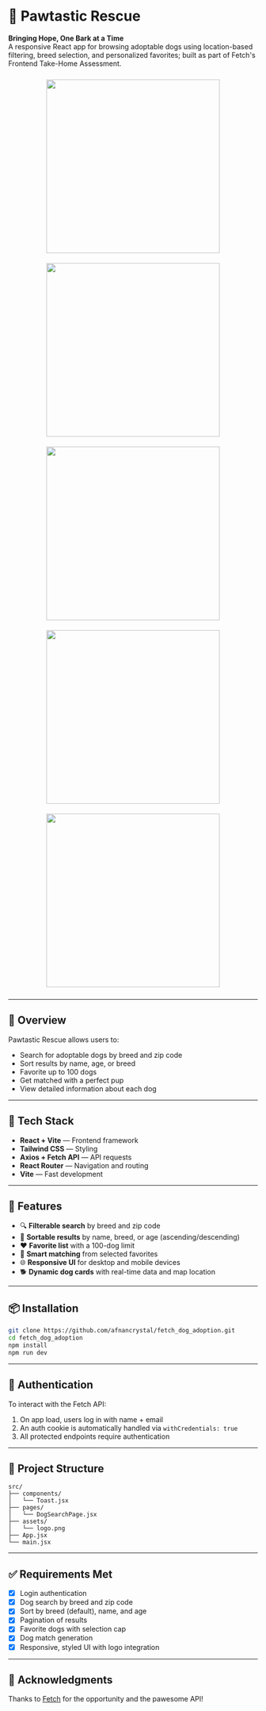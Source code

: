 # 🐾 Pawtastic Rescue

**Bringing Hope, One Bark at a Time**  
A responsive React app for browsing adoptable dogs using location-based filtering, breed selection, and personalized favorites; built as part of Fetch's Frontend Take-Home Assessment.

<div align="center">
  <img src="https://github.com/user-attachments/assets/4d48551f-cb91-46d1-a71a-812bf73e3568" width="350" style="margin:10px"/>
  <img src="https://github.com/user-attachments/assets/2e8fbc2d-1e3d-4a06-b7a0-8c9dd4957070" width="350" style="margin:10px"/>
  <img src="https://github.com/user-attachments/assets/2a41876c-6eea-46e8-b2e0-c71959e3c487" width="350" style="margin:10px"/>
  <img src="https://github.com/user-attachments/assets/283533f7-a008-4dd7-86e9-2f28e9fe0b7d" width="350" style="margin:10px"/>
  <img src="https://github.com/user-attachments/assets/2bf6ca9d-bad7-468b-92af-13dc01504d85" width="350" style="margin:10px"/>
</div>

---

## 📸 Overview

Pawtastic Rescue allows users to:
- Search for adoptable dogs by breed and zip code
- Sort results by name, age, or breed
- Favorite up to 100 dogs
- Get matched with a perfect pup
- View detailed information about each dog

---

## 🧰 Tech Stack

- **React + Vite** — Frontend framework
- **Tailwind CSS** — Styling
- **Axios + Fetch API** — API requests
- **React Router** — Navigation and routing
- **Vite** — Fast development

---

## 📝 Features

- 🔍 **Filterable search** by breed and zip code
- 🧭 **Sortable results** by name, breed, or age (ascending/descending)
- ❤️ **Favorite list** with a 100-dog limit
- 🎯 **Smart matching** from selected favorites
- 🌐 **Responsive UI** for desktop and mobile devices
- 🐕 **Dynamic dog cards** with real-time data and map location

---

## 📦 Installation

```bash
git clone https://github.com/afnancrystal/fetch_dog_adoption.git
cd fetch_dog_adoption
npm install
npm run dev
````

---

## 🔐 Authentication

To interact with the Fetch API:

1. On app load, users log in with name + email
2. An auth cookie is automatically handled via `withCredentials: true`
3. All protected endpoints require authentication

---

## 📁 Project Structure

```
src/
├── components/
│   └── Toast.jsx
├── pages/
│   └── DogSearchPage.jsx
├── assets/
│   └── logo.png
├── App.jsx
└── main.jsx
```

---

## ✅ Requirements Met

* [x] Login authentication
* [x] Dog search by breed and zip code
* [x] Sort by breed (default), name, and age
* [x] Pagination of results
* [x] Favorite dogs with selection cap
* [x] Dog match generation
* [x] Responsive, styled UI with logo integration

---

## 🙌 Acknowledgments

Thanks to [Fetch](https://www.fetch.com) for the opportunity and the pawesome API!
